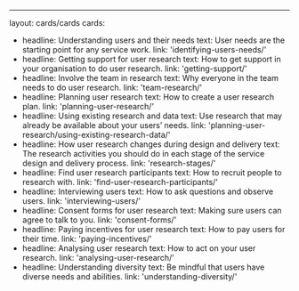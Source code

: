 ---
layout: cards/cards
cards:
  - headline: Understanding users and their needs
    text: User needs are the starting point for any service work.
    link: 'identifying-users-needs/'
  - headline: Getting support for user research
    text: How to get support in your organisation to do user research.
    link: 'getting-support/'
  - headline: Involve the team in research
    text: Why everyone in the team needs to do user research.
    link: 'team-research/'
  - headline: Planning user research
    text: How to create a user research plan.
    link: 'planning-user-research/'
  - headline: Using existing research and data
    text: Use research that may already be available about your users’ needs.
    link: 'planning-user-research/using-existing-research-data/'
  - headline: How user research changes during design and delivery
    text: The research activities you should do in each stage of the service design and delivery process.
    link: 'research-stages/'
  - headline: Find user research participants
    text: How to recruit people to research with.
    link: 'find-user-research-participants/'
  - headline: Interviewing users
    text: How to ask questions and observe users.
    link: 'interviewing-users/'   
  - headline: Consent forms for user research
    text: Making sure users can agree to talk to you.
    link: 'consent-forms/'
  - headline: Paying incentives for user research
    text: How to pay users for their time.
    link: 'paying-incentives/'
  - headline: Analysing user research
    text: How to act on your user research.
    link: 'analysing-user-research/'
  - headline: Understanding diversity
    text: Be mindful that users have diverse needs and abilities.
    link: 'understanding-diversity/'
